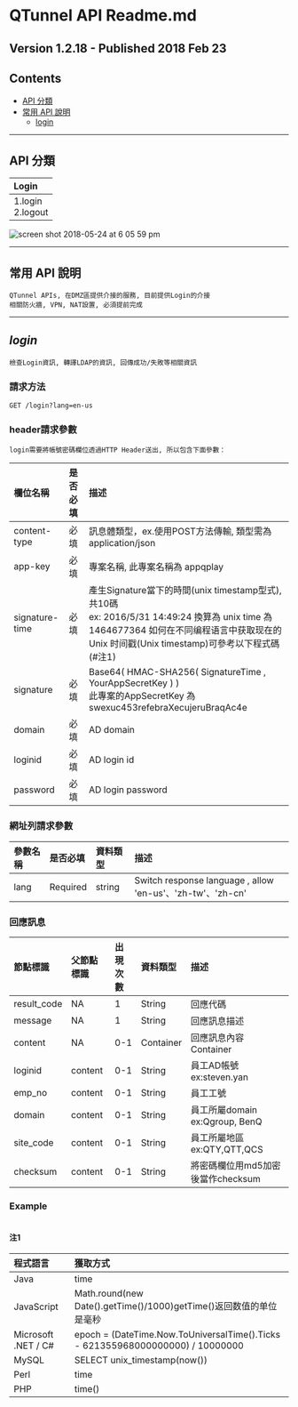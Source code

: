 QTunnel API Readme.md
=============================

## Version 1.2.18 - Published 2018 Feb 23

## Contents
- [API 分類](#API-分類)
- [常用 API 說明](#常用-API-說明)
    - [login](#login)

----
<h2 id="API-分類">API 分類</h2>

Login | 
:------------ | 
1.login <br> 2.logout | 


![screen shot 2018-05-24 at 6 05 59 pm](https://user-images.githubusercontent.com/1924451/40479083-549bd988-5f7d-11e8-923a-9fd3367d11a1.png)

----
<h2 id="常用-API-說明">常用 API 說明</h2>

```
QTunnel APIs, 在DMZ區提供介接的服務, 目前提供Login的介接
相關防火牆, VPN, NAT設置, 必須提前完成
```

----
## *login*
```
檢查Login資訊, 轉譯LDAP的資訊, 回傳成功/失敗等相關資訊
```

### 請求方法
```
GET /login?lang=en-us
```

### header請求參數
    login需要將帳號密碼欄位透過HTTP Header送出, 所以包含下面參數：
欄位名稱 | 是否必填 | 描述
:------------ | :------------- | :-------------
content-type | 必填 | 訊息體類型，ex.使用POST方法傳輸, 類型需為application/json
app-key | 必填 | 專案名稱, 此專案名稱為 appqplay
signature-time | 必填 | 產生Signature當下的時間(unix timestamp型式), 共10碼<br>ex: 2016/5/31 14:49:24 換算為 unix time 為 1464677364 如何在不同编程语言中获取现在的 Unix 时间戳(Unix timestamp)可參考以下程式碼 (#注1)
signature | 必填 | Base64( HMAC-SHA256( SignatureTime , YourAppSecretKey ) ) <br> 此專案的AppSecretKey 為swexuc453refebraXecujeruBraqAc4e
domain | 必填 | AD domain
loginid | 必填 | AD login id
password | 必填 | AD login password


### 網址列請求參數
參數名稱 | 是否必填 | 資料類型 | 描述
:------------ | :------------- | :------------- | :-------------
lang | Required | string | Switch response language , allow 'en-us'、'zh-tw'、'zh-cn'

### 回應訊息
節點標識 | 父節點標識 | 出現次數 | 資料類型 | 描述
:------------ | :------------- | :------------- | :------------- | :-------------
result_code | NA | 1 | String | 回應代碼
message | NA | 1 | String | 回應訊息描述
content | NA | 0-1 | Container | 回應訊息內容Container
loginid | content | 0-1 | String | 員工AD帳號 <br> ex:steven.yan
emp_no | content | 0-1 | String | 員工工號
domain | content | 0-1 | String | 員工所屬domain <br> ex:Qgroup, BenQ
site_code | content | 0-1 | String | 員工所屬地區 <br> ex:QTY,QTT,QCS
checksum | content | 0-1 | String | 將密碼欄位用md5加密後當作checksum


### Example
```

```
<h4 id="注1">注1</h4>

程式語言 | 獲取方式
:------------ | :-------------
Java | time
JavaScript | Math.round(new Date().getTime()/1000)getTime()返回数值的单位是毫秒
Microsoft .NET / C#  | epoch = (DateTime.Now.ToUniversalTime().Ticks - 621355968000000000) / 10000000
MySQL | SELECT unix_timestamp(now())
Perl | time
PHP | time()
